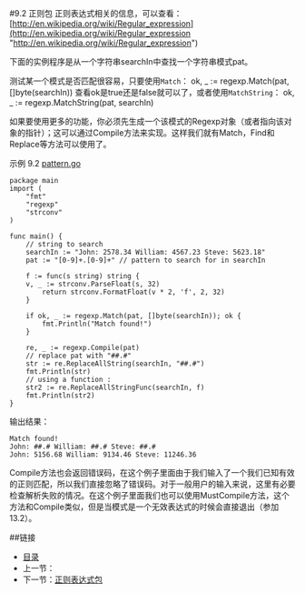 #9.2 正则包
正则表达式相关的信息，可以查看：[http://en.wikipedia.org/wiki/Regular_expression](http://en.wikipedia.org/wiki/Regular_expression "http://en.wikipedia.org/wiki/Regular_expression")

下面的实例程序是从一个字符串searchIn中查找一个字符串模式pat。

测试某一个模式是否匹配很容易，只要使用`Match`： ok, _ := regexp.Match(pat, []byte(searchIn))  查看ok是true还是false就可以了，或者使用`MatchString`： ok, _ := regexp.MatchString(pat, searchIn)

如果要使用更多的功能，你必须先生成一个该模式的Regexp对象（或者指向该对象的指针）；这可以通过Compile方法来实现。这样我们就有Match，Find和Replace等方法可以使用了。

示例 9.2 [pattern.go](exmaples/chapter_9/pattern.go)

    package main
    import (
    	"fmt"
    	"regexp"
    	"strconv"
    )
    
    func main() {
    	// string to search
    	searchIn := "John: 2578.34 William: 4567.23 Steve: 5623.18"
    	pat := "[0-9]+.[0-9]+" // pattern to search for in searchIn
    
    	f := func(s string) string {
    	v, _ := strconv.ParseFloat(s, 32)
    		return strconv.FormatFloat(v * 2, 'f', 2, 32)
    	}
    
    	if ok, _ := regexp.Match(pat, []byte(searchIn)); ok {
    		fmt.Println("Match found!")
    	}
    
    	re, _ := regexp.Compile(pat)
    	// replace pat with "##.#"
    	str := re.ReplaceAllString(searchIn, "##.#")
    	fmt.Println(str)
    	// using a function :
    	str2 := re.ReplaceAllStringFunc(searchIn, f)
    	fmt.Println(str2)
    }
    
输出结果：

	Match found!
	John: ##.# William: ##.# Steve: ##.#
	John: 5156.68 William: 9134.46 Steve: 11246.36

Compile方法也会返回错误码，在这个例子里面由于我们输入了一个我们已知有效的正则匹配，所以我们直接忽略了错误码。对于一般用户的输入来说，这里有必要检查解析失败的情况。在这个例子里面我们也可以使用MustCompile方法，这个方法和Compile类似，但是当模式是一个无效表达式的时候会直接退出（参加13.2）。

##链接
- [目录](directory.md)
- 上一节：[]()
- 下一节：[正则表达式包](09.2.md)